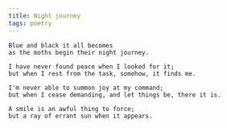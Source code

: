 ```yaml
---
title: Night journey
tags: poetry
---
```


    Blue and black it all becomes
    as the moths begin their night journey.

    I have never found peace when I looked for it;
    but when I rest from the task, somehow, it finds me.

    I'm never able to summon joy at my command;
    but when I cease demanding, and let things be, there it is.

    A smile is an awful thing to force;
    but a ray of errant sun when it appears.


